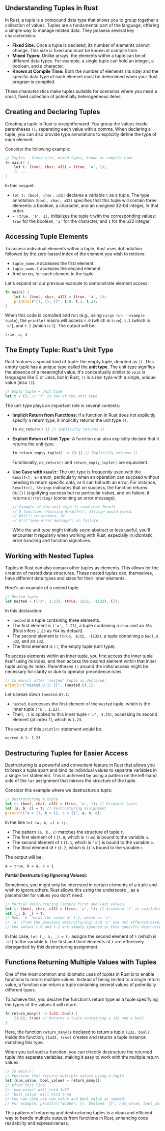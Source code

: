 ## Understanding Tuples in Rust

In Rust, a tuple is a compound data type that allows you to group together a collection of values. Tuples are a fundamental part of the language, offering a simple way to manage related data. They possess several key characteristics:

*   **Fixed Size:** Once a tuple is declared, its number of elements cannot change. This size is fixed and must be known at compile time.
*   **Mixed Types:** Unlike arrays, the elements within a tuple can be of different data types. For example, a single tuple can hold an integer, a boolean, and a character.
*   **Known at Compile Time:** Both the number of elements (its size) and the specific data type of each element must be determined when your Rust program is compiled.

These characteristics make tuples suitable for scenarios where you need a small, fixed collection of potentially heterogeneous items.

## Creating and Declaring Tuples

Creating a tuple in Rust is straightforward. You group the values inside parentheses `()`, separating each value with a comma. When declaring a tuple, you can also provide type annotations to explicitly define the type of each element.

Consider the following example:

```rust
// Tuples - fixed size, mixed types, known at compile time
fn main() {
    let t: (bool, char, u32) = (true, 'a', 1);
    // ...
}
```

In this snippet:
*   `let t: (bool, char, u32)` declares a variable `t` as a tuple. The type annotation `(bool, char, u32)` specifies that this tuple will contain three elements: a boolean, a character, and an unsigned 32-bit integer, in that order.
*   `= (true, 'a', 1);` initializes the tuple `t` with the corresponding values: `true` for the boolean, `'a'` for the character, and `1` for the u32 integer.

## Accessing Tuple Elements

To access individual elements within a tuple, Rust uses dot notation followed by the zero-based index of the element you wish to retrieve.

*   `tuple_name.0` accesses the first element.
*   `tuple_name.1` accesses the second element.
*   And so on, for each element in the tuple.

Let's expand on our previous example to demonstrate element access:

```rust
fn main() {
    let t: (bool, char, u32) = (true, 'a', 1);
    println!("{}, {}, {}", t.0, t.1, t.2);
}
```

When this code is compiled and run (e.g., using `cargo run --example tuple`), the `println!` macro will access `t.0` (which is `true`), `t.1` (which is `'a'`), and `t.2` (which is `1`). The output will be:

```
true, a, 1
```

## The Empty Tuple: Rust's Unit Type

Rust features a special kind of tuple: the empty tuple, denoted as `()`. This empty tuple has a unique type called the **unit type**. The unit type signifies the absence of a meaningful value. It's conceptually similar to `void` in languages like C or Java, but in Rust, `()` is a real type with a single, unique value (also `()`).

```rust
// Empty tuple = unit type
let t = (); // 't' is now of the unit type
```

The unit type plays an important role in several contexts:

*   **Implicit Return from Functions:** If a function in Rust does not explicitly specify a return type, it implicitly returns the unit type `()`.
    ```rust
    fn no_return() {} // Implicitly returns ()
    ```

*   **Explicit Return of Unit Type:** A function can also explicitly declare that it returns the unit type.
    ```rust
    fn return_empty_tuple() -> () {} // Explicitly returns ()
    ```
    Functionally, `no_return()` and `return_empty_tuple()` are equivalent.

*   **Use Case with `Result`:** The unit type is frequently used with the `Result<T, E>` enum, particularly when an operation can succeed without needing to return specific data, or it can fail with an error. For instance, `Result<(), String>` indicates that on success, the function returns `Ok(())` (signifying success but no particular value), and on failure, it returns `Err(String)` (containing an error message).
    ```rust
    // Example of how unit type is used with Result
    // A function returning Result<(), String> would yield:
    // Ok(()) on success, or
    // Err("some error message") on failure.
    ```
    While the unit type might initially seem abstract or less useful, you'll encounter it regularly when working with Rust, especially in idiomatic error handling and function signatures.

## Working with Nested Tuples

Tuples in Rust can also contain other tuples as elements. This allows for the creation of nested data structures. These nested tuples can, themselves, have different data types and sizes for their inner elements.

Here's an example of a nested tuple:

```rust
// Nested tuple
let nested = (('a', 1.23), (true, 1u32, -1i32), ());
```

In this declaration:
*   `nested` is a tuple containing three elements.
*   The first element is `('a', 1.23)`, a tuple containing a `char` and an `f64` (Rust infers `1.23` as `f64` by default).
*   The second element is `(true, 1u32, -1i32)`, a tuple containing a `bool`, a `u32`, and an `i32`.
*   The third element is `()`, the empty tuple (unit type).

To access elements within an inner tuple, you first access the inner tuple itself using its index, and then access the desired element within that inner tuple using its index. Parentheses `()` around the initial access might be necessary for clarity or due to operator precedence rules.

```rust
// In main() after 'nested' tuple is declared:
println!("nested.0.1: {}", (nested.0).1);
```

Let's break down `(nested.0).1`:
*   `nested.0` accesses the first element of the `nested` tuple, which is the inner tuple `('a', 1.23)`.
*   Then, `.1` is applied to this inner tuple `('a', 1.23)`, accessing its second element (at index 1), which is `1.23`.

The output of this `println!` statement would be:

```
nested.0.1: 1.23
```

## Destructuring Tuples for Easier Access

Destructuring is a powerful and convenient feature in Rust that allows you to break a tuple apart and bind its individual values to separate variables in a single `let` statement. This is achieved by using a pattern on the left-hand side of the `let` assignment that mirrors the structure of the tuple.

Consider this example where we destructure a tuple:

```rust
// Destructuring a tuple
let t: (bool, char, u32) = (true, 'a', 1); // Original tuple
let (a, b, c) = t; // Destructuring assignment
println!("a = {}, b = {}, c = {}", a, b, c);
```

In the line `let (a, b, c) = t;`:
*   The pattern `(a, b, c)` matches the structure of tuple `t`.
*   The first element of `t` (`t.0`, which is `true`) is bound to the variable `a`.
*   The second element of `t` (`t.1`, which is `'a'`) is bound to the variable `b`.
*   The third element of `t` (`t.2`, which is `1`) is bound to the variable `c`.

The output will be:

```
a = true, b = a, c = 1
```

**Partial Destructuring (Ignoring Values):**

Sometimes, you might only be interested in certain elements of a tuple and wish to ignore others. Rust allows this using the underscore `_` as a placeholder for values you don't need.

```rust
// Partial destructuring (ignore first and last values)
let t: (bool, char, u32) = (true, 'a', 1); // Assuming 't' is available
let (_, b, _) = t;
// Now, 'b' holds the value of t.1, which is 'a'.
// 'a' (from the previous destructuring) and 'c' are not affected here;
// the values t.0 and t.2 are simply ignored in this specific destructuring.
```
In this case, `let (_, b, _) = t;` assigns the second element of `t` (which is `'a'`) to the variable `b`. The first and third elements of `t` are effectively disregarded by this destructuring assignment.

## Functions Returning Multiple Values with Tuples

One of the most common and idiomatic uses of tuples in Rust is to enable functions to return multiple values. Instead of being limited to a single return value, a function can return a tuple containing several values of potentially different types.

To achieve this, you declare the function's return type as a tuple specifying the types of the values it will return.

```rust
fn return_many() -> (u32, bool) {
    (1u32, true) // Returns a tuple containing a u32 and a bool
}
```
Here, the function `return_many` is declared to return a tuple `(u32, bool)`. Inside the function, `(1u32, true)` creates and returns a tuple instance matching this type.

When you call such a function, you can directly destructure the returned tuple into separate variables, making it easy to work with the multiple return values:

```rust
// In main():
// Function that returns multiple values using a tuple
let (num_value, bool_value) = return_many();
// After this line:
// 'num_value' will hold 1u32
// 'bool_value' will hold true
// You can then use num_value and bool_value as needed.
// For example: println!("Number: {}, Boolean: {}", num_value, bool_value);
```
This pattern of returning and destructuring tuples is a clean and efficient way to handle multiple outputs from functions in Rust, enhancing code readability and expressiveness.